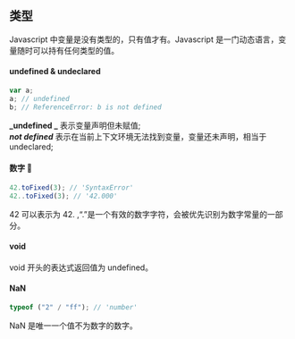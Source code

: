 ## 类型

Javascript 中变量是没有类型的，只有值才有。Javascript 是一门动态语言，变量随时可以持有任何类型的值。

#### undefined & undeclared

```js
var a;
a; // undefined
b; // ReferenceError: b is not defined
```

**_undefined _** 表示变量声明但未赋值;  
**_not defined_** 表示在当前上下文环境无法找到变量，变量还未声明，相当于 undeclared;

#### 数字 🌿

```js
42.toFixed(3); // 'SyntaxError'
42..toFixed(3); // '42.000'
```

42 可以表示为 42. ,“.”是一个有效的数字字符，会被优先识别为数字常量的一部分。

#### void

void 开头的表达式返回值为 undefined。

#### NaN

```js
typeof ("2" / "ff"); // 'number'
```

NaN 是唯一一个值不为数字的数字。

